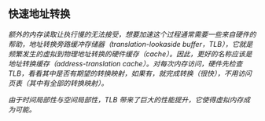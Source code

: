 ## 快速地址转换

*额外的内存读取让执行慢的无法接受，想要加速这个过程通常需要一些来自硬件的帮助，地址转换旁路缓冲存储器（translation-lookaside buffer，TLB），它就是频繁发生的虚拟到物理地址转换的硬件缓存（cache）。因此，更好的名称应该是地址转换缓存（address-translation cache）。对每次内存访问，硬件先检查 TLB，看看其中是否有期望的转换映射，如果有，就完成转换（很快），不用访问页表（其中有全部的转换映射）。*

*由于时间局部性与空间局部性，TLB 带来了巨大的性能提升，它使得虚拟内存成为可能。*

